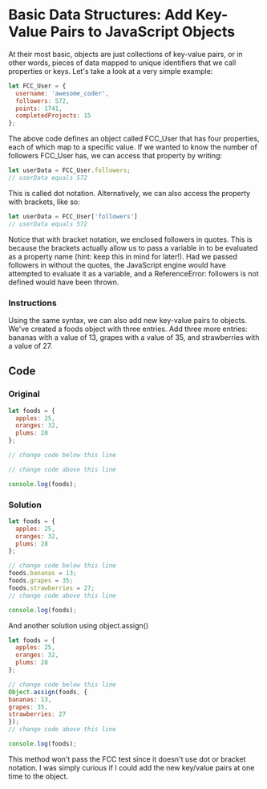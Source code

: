 # Basic Data Structures: Add Key-Value Pairs to JavaScript Objects

At their most basic, objects are just collections of key-value pairs, or in other words, pieces of data mapped to unique identifiers that we call properties or keys. Let's take a look at a very simple example:

```javascript
let FCC_User = {
  username: 'awesome_coder',
  followers: 572,
  points: 1741,
  completedProjects: 15
};
```
The above code defines an object called FCC_User that has four properties, each of which map to a specific value. If we wanted to know the number of followers FCC_User has, we can access that property by writing:

```javascript
let userData = FCC_User.followers;
// userData equals 572
```
This is called dot notation. Alternatively, we can also access the property with brackets, like so:

```javascript
let userData = FCC_User['followers']
// userData equals 572
```
Notice that with bracket notation, we enclosed followers in quotes. This is because the brackets actually allow us to pass a variable in to be evaluated as a property name (hint: keep this in mind for later!). Had we passed followers in without the quotes, the JavaScript engine would have attempted to evaluate it as a variable, and a ReferenceError: followers is not defined would have been thrown.

### Instructions

Using the same syntax, we can also add new key-value pairs to objects. We've created a foods object with three entries. Add three more entries: bananas with a value of 13, grapes with a value of 35, and strawberries with a value of 27.

## Code

### Original

```javascript
let foods = {
  apples: 25,
  oranges: 32,
  plums: 28
};

// change code below this line

// change code above this line

console.log(foods);
```

### Solution

```javascript
let foods = {
  apples: 25,
  oranges: 32,
  plums: 28
};

// change code below this line
foods.bananas = 13;
foods.grapes = 35;
foods.strawberries = 27;
// change code above this line

console.log(foods);
```

And another solution using object.assign()

```javascript
let foods = {
  apples: 25,
  oranges: 32,
  plums: 28
};

// change code below this line
Object.assign(foods, {
bananas: 13,
grapes: 35,
strawberries: 27
});
// change code above this line

console.log(foods);
```

This method won't pass the FCC test since it doesn't use dot or bracket notation. I was simply curious if I could add the new key/value pairs at one time to the object.

